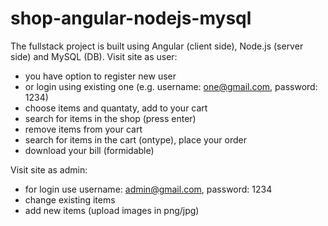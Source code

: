 # shop-angular-nodejs-mysql
The fullstack project is built using Angular (client side), Node.js (server side) and MySQL (DB).
Visit site as user:
- you have option to register new user
- or login using existing one (e.g. username: one@gmail.com, password: 1234)
- choose items and quantaty, add to your cart
- search for items in the shop (press enter)
- remove items from your cart
- search for items in the cart (ontype), place your order 
- download your bill (formidable)

Visit site as admin:
- for login use username: admin@gmail.com, password: 1234
- change existing items
- add new items (upload images in png/jpg)
